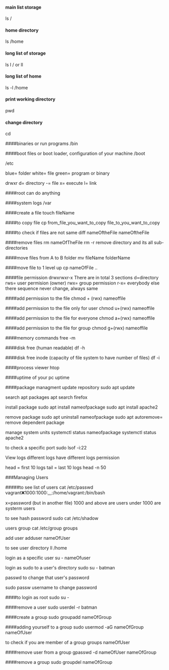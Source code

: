 #### main list storage
ls /

#### home directory
ls /home 

#### long list of storage
ls l / or ll

#### long list of home
ls -l /home

#### print working directory
pwd

#### change directory
cd

####binaries or run programs
/bin

####boot files or boot loader, configuration of your machine
/boot


/etc

blue= folder
white= file
green= program or binary

drwxr
d= directory
-= file
x= execute
l= link

####root can do anything

####system logs
/var

####create a file
touch fileName

####to copy file
cp from_file_you_want_to_copy file_to_you_want_to_copy

####to check if files are not same
diff nameOftheFile nameOftheFile

####remove files
rm nameOfTheFile
rm -r remove directory and its all sub-directories

####move files from A to B folder
mv fileName folderName

####move file to 1 level up
cp nameOfFile ..

####file permission
drwxrwxr-x
There are in total 3 sections
d=directory
rws= user permision (owner)
rwx= group permission
r-x= everybody else
there sequence never change, always same

####add permission to the file
chmod + (rwx) nameoffile

####add permission to the file only for user
chmod u+(rwx) nameoffile

####add permission to the file for everyone
chmod a+(rwx) nameoffile

####add permission to the file for group
chmod g+(rwx) nameoffile

####memory commands
free -m

####disk free (human readable)
df -h

####disk free inode (capacity of file system to have number of files)
df -i

####process viewer
htop

####uptime of your pc
uptime


####package managment
update repository
sudo apt update

search apt packages
apt search firefox

install package
sudo apt install nameofpackage
sudo apt install apache2

remove package
sudo apt uninstall nameofpackage
sudo apt autoremove= remove dependent package

manage system units
systemctl status nameofpackage
systemctl status apache2

to check a specific port
sudo lsof -i:22

View logs
different logs have different logs permission

head = first 10 logs
tail = last 10 logs
head -n 50

###Managing Users

#####to see list of users
cat /etc/passwd
vagrant:x:1000:1000:,,,:/home/vagrant:/bin/bash

x=password (but in another file)
1000 and above are users
under 1000 are systerm users

to see hash password
sudo cat /etc/shadow

users group
cat /etc/group
groups

add user
adduser nameOfUser

to see user directory
ll /home

login as a specific user
su - nameOfuser

login as sudo to a user's directory
sudo su - batman

passwd to change that user's password

sudo passw username to change password

####to login as root 
sudo su -

####remove a user
sudo userdel -r batman

####create a group
sudo groupadd nameOfGroup

####adding yourself to a group
sudo usermod -aG nameOfGroup nameOfUser

to check if you are member of a group
groups nameOfUser

####remove user from a group
gpasswd -d nameOfUser nameOfGroup

####remove a group
sudo groupdel nameOfGroup




































